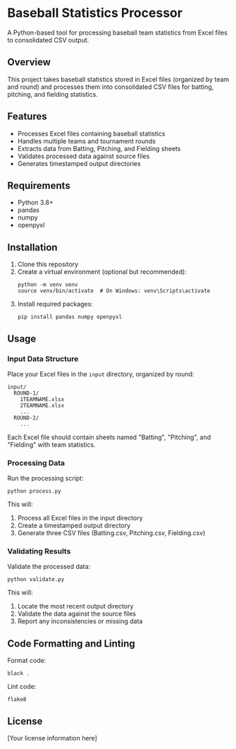 # Baseball Statistics Processor

A Python-based tool for processing baseball team statistics from Excel files to consolidated CSV output.

## Overview

This project takes baseball statistics stored in Excel files (organized by team and round) and processes them into consolidated CSV files for batting, pitching, and fielding statistics.

## Features

- Processes Excel files containing baseball statistics
- Handles multiple teams and tournament rounds
- Extracts data from Batting, Pitching, and Fielding sheets
- Validates processed data against source files
- Generates timestamped output directories

## Requirements

- Python 3.8+
- pandas
- numpy
- openpyxl

## Installation

1. Clone this repository
2. Create a virtual environment (optional but recommended):
   ```
   python -m venv venv
   source venv/bin/activate  # On Windows: venv\Scripts\activate
   ```
3. Install required packages:
   ```
   pip install pandas numpy openpyxl
   ```

## Usage

### Input Data Structure

Place your Excel files in the `input` directory, organized by round:

```
input/
  ROUND-1/
    1TEAMNAME.xlsx
    2TEAMNAME.xlsx
    ...
  ROUND-2/
    ...
```

Each Excel file should contain sheets named "Batting", "Pitching", and "Fielding" with team statistics.

### Processing Data

Run the processing script:

```
python process.py
```

This will:
1. Process all Excel files in the input directory
2. Create a timestamped output directory
3. Generate three CSV files (Batting.csv, Pitching.csv, Fielding.csv)

### Validating Results

Validate the processed data:

```
python validate.py
```

This will:
1. Locate the most recent output directory
2. Validate the data against the source files
3. Report any inconsistencies or missing data

## Code Formatting and Linting

Format code:
```
black .
```

Lint code:
```
flake8
```

## License

[Your license information here]